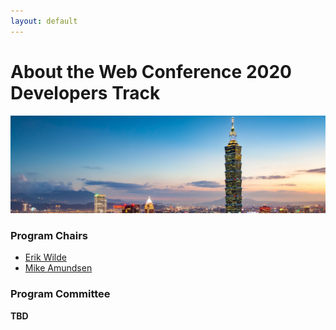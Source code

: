 ```yaml
---
layout: default
---
```


# About the Web Conference 2020 Developers Track

<p>
  <img src="images/skyline.jpg" />
</p>


### Program Chairs

 * [Erik Wilde](https://www.linkedin.com/in/netdret/)
 * [Mike Amundsen](https://www.linkedin.com/in/mamund/)


### Program Committee

**TBD**
